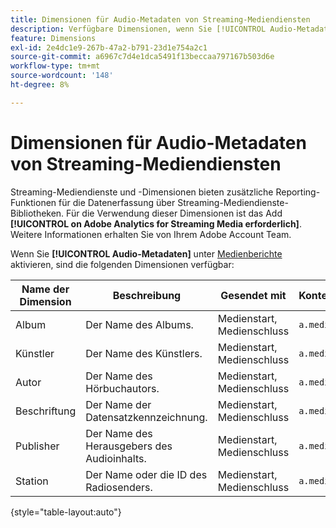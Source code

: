 ```yaml
---
title: Dimensionen für Audio-Metadaten von Streaming-Mediendiensten
description: Verfügbare Dimensionen, wenn Sie [!UICONTROL Audio-Metadaten] für eine Report Suite aktivieren.
feature: Dimensions
exl-id: 2e4dc1e9-267b-47a2-b791-23d1e754a2c1
source-git-commit: a6967c7d4e1dca5491f13beccaa797167b503d6e
workflow-type: tm+mt
source-wordcount: '148'
ht-degree: 8%

---
```


# Dimensionen für Audio-Metadaten von Streaming-Mediendiensten

Streaming-Mediendienste und -Dimensionen bieten zusätzliche Reporting-Funktionen für die Datenerfassung über Streaming-Mediendienste-Bibliotheken. Für die Verwendung dieser Dimensionen ist das Add **[!UICONTROL on Adobe Analytics for Streaming Media erforderlich]**. Weitere Informationen erhalten Sie von Ihrem Adobe Account Team.

Wenn Sie **[!UICONTROL Audio-Metadaten]** unter [Medienberichte](/help/admin/tools/manage-rs/edit-settings/media-management.md) aktivieren, sind die folgenden Dimensionen verfügbar:

| Name der Dimension | Beschreibung | Gesendet mit | Kontextdatenvariable |
| --- | --- | --- | --- |
| Album | Der Name des Albums. | Medienstart, Medienschluss | `a.media.album` |
| Künstler | Der Name des Künstlers. | Medienstart, Medienschluss | `a.media.artist` |
| Autor | Der Name des Hörbuchautors. | Medienstart, Medienschluss | `a.media.author` |
| Beschriftung | Der Name der Datensatzkennzeichnung. | Medienstart, Medienschluss | `a.media.label` |
| Publisher | Der Name des Herausgebers des Audioinhalts. | Medienstart, Medienschluss | `a.media.publisher` |
| Station | Der Name oder die ID des Radiosenders. | Medienstart, Medienschluss | `a.media.station` |

{style="table-layout:auto"}
